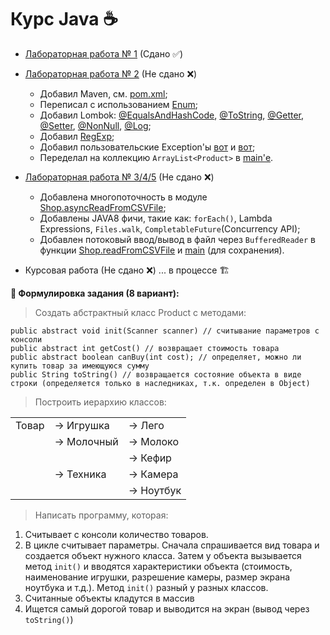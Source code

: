 # Курс Java ☕

 - [Лабораторная работа № 1](https://github.com/alex-rudenkiy/javaLabs/tree/main/lab1)     (Сдано    ✅)
 - [Лабораторная работа № 2](https://github.com/alex-rudenkiy/javaLabs/tree/main/lab2)     (Не сдано ❌)
   * Добавил Maven, см. [pom.xml](https://github.com/alex-rudenkiy/javaLabs/blob/main/lab2/pom.xml);
   * Переписал с использованием [Enum](https://github.com/alex-rudenkiy/javaLabs/blob/main/lab2/src/ru/bstu/vt/shop/Shop.java);
   * Добавил Lombok: [@EqualsAndHashCode](https://github.com/alex-rudenkiy/javaLabs/blob/main/lab2/src/ru/bstu/vt/shop/product/technics/Camera.java), [@ToString](https://github.com/alex-rudenkiy/javaLabs/blob/main/lab2/src/ru/bstu/vt/shop/product/technics/Camera.java), [@Getter](https://github.com/alex-rudenkiy/javaLabs/blob/main/lab2/src/ru/bstu/vt/shop/product/technics/Camera.java), [@Setter](https://github.com/alex-rudenkiy/javaLabs/blob/main/lab2/src/ru/bstu/vt/shop/product/technics/Camera.java), [@NonNull](https://github.com/alex-rudenkiy/javaLabs/blob/main/lab2/src/ru/bstu/vt/shop/product/technics/Camera.java), [@Log](https://github.com/alex-rudenkiy/javaLabs/blob/main/lab3/src/ru/bstu/vt/shop/Shop.java);
   * Добавил [RegExp](https://github.com/alex-rudenkiy/javaLabs/blob/main/lab2/src/ru/bstu/vt/regxlib/RegxLib.java);
   * Добавил пользовательские Exception'ы [вот](https://github.com/alex-rudenkiy/javaLabs/blob/main/lab2/src/ru/bstu/vt/shop/product/RequiredParameterException.java) и [вот](https://github.com/alex-rudenkiy/javaLabs/blob/main/lab2/src/ru/bstu/vt/regxlib/ParseException.java);
   * Переделал на коллекцию `ArrayList<Product>` в [main'е](https://github.com/alex-rudenkiy/javaLabs/blob/main/lab2/src/ru/bstu/vt/Lab2.java).
 - [Лабораторная работа № 3/4/5](https://github.com/alex-rudenkiy/javaLabs/tree/main/lab3) (Не сдано ❌)
   * Добавлена многопоточность в модуле [Shop.asyncReadFromCSVFile](https://github.com/alex-rudenkiy/javaLabs/blob/main/lab3/src/ru/bstu/vt/shop/Shop.java); 
   * Добавлены JAVA8 фичи, такие как: `forEach()`, Lambda Expressions, `Files.walk`, `CompletableFuture`(Concurrency API);
   * Добавлен потоковый ввод/вывод в файл через `BufferedReader` в функции [Shop.readFromCSVFile](https://github.com/alex-rudenkiy/javaLabs/blob/main/lab3/src/ru/bstu/vt/shop/Shop.java) и [main](https://github.com/alex-rudenkiy/javaLabs/blob/main/lab3/src/ru/bstu/vt/Lab3.java) (для сохранения).
 
 - Курсовая работа (Не сдано ❌) ... в процессе 🏗️

**📄 Формулировка задания (8 вариант):**

> Создать абстрактный класс Product с методами:

    public abstract void init(Scanner scanner) // считывание параметров с консоли
    public abstract int getCost() // возвращает стоимость товара
    public abstract boolean canBuy(int cost); // определяет, можно ли купить товар за имеющуюся сумму
    public String toString() // возвращается состояние объекта в виде строки (определяется только в наследниках, т.к. определен в Object)

>Построить иерархию классов:

|  | | |
|--|--|--|
| Товар | → Игрушка  | → Лего |
|  | → Молочный | → Молоко |
|  | | → Кефир|
|  | → Техника | → Камера|
|  | | → Ноутбук|

> Написать программу, которая:
1) Считывает с консоли количество товаров.
2) В цикле считывает параметры. Сначала спрашивается вид товара и создается объект нужного класса. Затем у объекта вызывается метод `init()` и вводятся характеристики объекта (стоимость, наименование игрушки, разрешение камеры, размер экрана ноутбука и т.д.).
Метод `init()` разный у разных классов.
3) Считанные объекты кладутся в массив
4) Ищется самый дорогой товар и выводится на экран (вывод через `toString()`)

